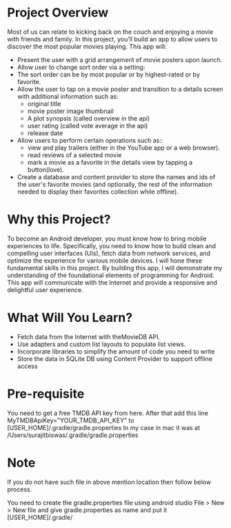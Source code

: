 # Project Overview
Most of us can relate to kicking back on the couch and enjoying a movie with friends and family. In this project, you’ll build an app to allow users to discover the most popular movies playing.
This app will:
*	Present the user with a grid arrangement of movie posters upon launch.
*	Allow user to change sort order via a setting:
*	The sort order can be by most popular or by highest-rated or by favorite.
* Allow the user to tap on a movie poster and transition to a details screen with additional information such as:
  * original title
  * movie poster image thumbnail
  *	A plot synopsis (called overview in the api)
  *	user rating (called vote average in the api)
  *	release date
* Allow users to perform certain operations such as::
  * view and play trailers (either in the YouTube app or a web browser).
  * read reviews of a selected movie
  * mark a movie as a favorite in the details view by tapping a button(love).
*	Create a database and content provider to store the names and ids of the user's favorite movies (and optionally, the rest of the information needed to display their favorites collection while offline).
# Why this Project?
To become an Android developer, you must know how to bring mobile experiences to life. Specifically, you need to know how to build clean and compelling user interfaces (UIs), fetch data from network services, and optimize the experience for various mobile devices. I will hone these fundamental skills in this project.
By building this app, I will demonstrate my understanding of the foundational elements of programming for Android. This app will communicate with the Internet and provide a responsive and delightful user experience.
# What Will You Learn?
*	Fetch data from the Internet with theMovieDB API.
*	Use adapters and custom list layouts to populate list views.
*	Incorporate libraries to simplify the amount of code you need to write
*	Store the data in SQLite DB using Content Provider to support offline access

# Pre-requisite
You need to get a free TMDB API key from here. After that add this line MyTMDBApiKey="YOUR_TMDB_API_KEY" to [USER_HOME]/.gradle/gradle.properties In my case in mac it was at /Users/surajitbiswas/.gradle/gradle.properties

# Note
If you do not have such file in above mention location then follow below process.

You need to create the gradle.properties file using android studio File > New > New file
and give gradle.properties as name and put it [USER_HOME]/.gradle/


